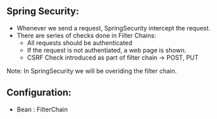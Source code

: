 ## Spring Security: 

- Whenever we send a request, SpringSecurity intercept the request. 
- There are series of checks done in Filter Chains:
  - All requests should be authenticated
  - If the request is not authentiated, a web page is shown. 
  - CSRF Check introduced as part of filter chain -> POST, PUT

Note: In SpringSecurity we will be overiding the filter chain. 

## Configuration: 

- Bean : FilterChain